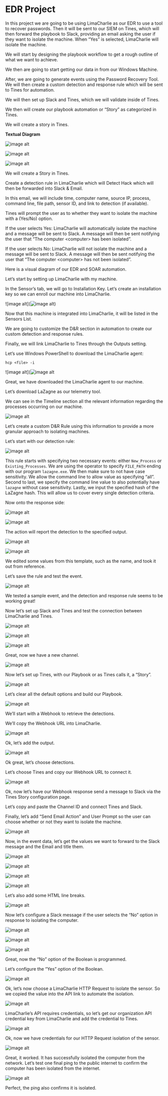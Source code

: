<h1>EDR Project</h1>

<p>In this project we are going to be using LimaCharlie as our EDR to use a tool to recover passwords. Then it will be sent to our SIEM on Tines, which will then forward the playbook to Slack, providing an email asking the user if they want to isolate the machine. When “Yes” is selected, LimaCharlie will isolate the machine.</p>

<p>We will start by designing the playbook workflow to get a rough outline of what we want to achieve.</p>

<p>We then are going to start getting our data in from our Windows Machine.</p>

<p>After, we are going to generate events using the Password Recovery Tool. We will then create a custom detection and response rule which will be sent to Tines for automation.</p>

<p>We will then set up Slack and Tines, which we will validate inside of Tines.</p>

<p>We then will create our playbook automation or “Story” as categorized in Tines.</p>

<p>We will create a story in Tines.</p>

<p><b>Textual Diagram</b></p>

![image alt](https://github.com/seanguevaraflood/EDRProject/blob/db3561a222b33303ab5ccfe55f7754aaa11c44b5/EDR%20Project%20Diagram%201.png)

![image alt](https://github.com/seanguevaraflood/EDRProject/blob/db3561a222b33303ab5ccfe55f7754aaa11c44b5/EDR%20Project%20Diagram%202.png)

![image alt](https://github.com/seanguevaraflood/EDRProject/blob/db3561a222b33303ab5ccfe55f7754aaa11c44b5/EDR%20Project%20Diagram%203.png)

<p>We will create a Story in Tines.</p>

<p>Create a detection rule in LimaCharlie which will Detect Hack which will then be forwarded into Slack & Email.</p>

<p>In this email, we will include time, computer name, source IP, process, command line, file path, sensor ID, and link to detection (if available).</p>

<p>Tines will prompt the user as to whether they want to isolate the machine with a (Yes/No) option.</p>

<p>If the user selects Yes: LimaCharlie will automatically isolate the machine and a message will be sent to Slack. A message will then be sent notifying the user that “The computer &lt;computer&gt; has been isolated”.</p>

<p>If the user selects No: LimaCharlie will not isolate the machine and a message will be sent to Slack. A message will then be sent notifying the user that “The computer &lt;computer&gt; has not been isolated”.</p>

<p>Here is a visual diagram of our EDR and SOAR automation.</p>

<p>Let’s start by setting up LimaCharlie with my machine.</p>

<p>In the Sensor’s tab, we will go to Installation Key. Let’s create an installation key so we can enroll our machine into LimaCharlie.</p>

![image alt](![image alt](https://github.com/seanguevaraflood/EDRProject/blob/db3561a222b33303ab5ccfe55f7754aaa11c44b5/EDR%20Project%20Diagram%203.png))

<p>Now that this machine is integrated into LimaCharlie, it will be listed in the Sensors List.</p>

<p>We are going to customize the D&amp;R section in automation to create our custom detection and response rules.</p>

<p>Finally, we will link LimaCharlie to Tines through the Outputs setting.</p>

<p>Let’s use Windows PowerShell to download the LimaCharlie agent:</p>
<pre><code>hcp &lt;file&gt; -i</code></pre>

![image alt](![image alt](https://github.com/seanguevaraflood/EDRProject/blob/5a21fe7b2835cb201887a577895d144c1caeb39c/Powershell%20LimaCharle%20Download.png)

<p>Great, we have downloaded the LimaCharlie agent to our machine.</p>

<p>Let’s download LaZagne as our telemetry tool.</p>

<p>We can see in the Timeline section all the relevant information regarding the processes occurring on our machine.</p>

![image alt](https://github.com/seanguevaraflood/EDRProject/blob/5a21fe7b2835cb201887a577895d144c1caeb39c/Timeline.png)

<p>Let’s create a custom D&amp;R Rule using this information to provide a more granular approach to isolating machines.</p>

<p>Let’s start with our detection rule:</p>

![image alt](https://github.com/seanguevaraflood/EDRProject/blob/5a21fe7b2835cb201887a577895d144c1caeb39c/Detection%20Rule.png)

<p>This rule starts with specifying two necessary events: either <code>New_Process</code> or <code>Existing_Processes</code>. We are using the operator to specify <code>FILE_PATH</code> ending with our program <code>lazagne.exe</code>. We then make sure to not have case sensitivity. We allow the command line to allow value as specifying “all”. Second to last, we specify the command line value to also potentially have <code>lazagne</code> without case sensitivity. Lastly, we input the specified hash of the LaZagne hash. This will allow us to cover every single detection criteria.</p>

<p>Now onto the response side:</p>

![image alt](https://github.com/seanguevaraflood/EDRProject/blob/5a21fe7b2835cb201887a577895d144c1caeb39c/Reponse%20Rule%201.png)

![image alt](https://github.com/seanguevaraflood/EDRProject/blob/5a21fe7b2835cb201887a577895d144c1caeb39c/Reponse%20Rule%202.png)

<p>The action will report the detection to the specified output.</p>

![image alt](https://github.com/seanguevaraflood/EDRProject/blob/5a21fe7b2835cb201887a577895d144c1caeb39c/Detect%20and%20Respond%20Rule.png)

![image alt](https://github.com/seanguevaraflood/EDRProject/blob/e719b9ba82196343601ba14066a4bb18bcb64cb2/Edited%20Detection%20Rule.png
)

<p>We edited some values from this template, such as the name, and took it out from reference.</p>

<p>Let’s save the rule and test the event.</p>

![image alt](https://github.com/seanguevaraflood/EDRProject/blob/e719b9ba82196343601ba14066a4bb18bcb64cb2/Test%20Event%20Results.png
)

<p>We tested a sample event, and the detection and response rule seems to be working great!</p>

<p>Now let’s set up Slack and Tines and test the connection between LimaCharlie and Tines.</p>

![image alt](https://github.com/seanguevaraflood/EDRProject/blob/e719b9ba82196343601ba14066a4bb18bcb64cb2/Slack%20Create%20Channel.png
)

![image alt](https://github.com/seanguevaraflood/EDRProject/blob/e719b9ba82196343601ba14066a4bb18bcb64cb2/Slack%20Create%20Channel.png
)

![image alt](https://github.com/seanguevaraflood/EDRProject/blob/e719b9ba82196343601ba14066a4bb18bcb64cb2/Slack%20Created%20Channel.png
)


<p>Great, now we have a new channel.</p>

![image alt](https://github.com/seanguevaraflood/EDRProject/blob/e719b9ba82196343601ba14066a4bb18bcb64cb2/Slack%20Created%20Channel.png
)

<p>Now let’s set up Tines, with our Playbook or as Tines calls it, a “Story”.</p>

![image alt](https://github.com/seanguevaraflood/EDRProject/blob/e719b9ba82196343601ba14066a4bb18bcb64cb2/Tines%20Default%20Channel.png)

<p>Let’s clear all the default options and build our Playbook.</p>

![image alt](https://github.com/seanguevaraflood/EDRProject/blob/e719b9ba82196343601ba14066a4bb18bcb64cb2/Tines%20Channel%20Created.png)


<p>We’ll start with a Webhook to retrieve the detections.</p>

<p>We’ll copy the Webhook URL into LimaCharlie.</p>

![image alt](https://github.com/seanguevaraflood/EDRProject/blob/e719b9ba82196343601ba14066a4bb18bcb64cb2/LimaCharlie%20Webhook%20URL.png)


<p>Ok, let’s add the output.</p>

![image alt](https://github.com/seanguevaraflood/EDRProject/blob/e719b9ba82196343601ba14066a4bb18bcb64cb2/LimaCharlie%20Webhook%20URL.png)

<p>Ok great, let’s choose detections.</p>

<p>Let’s choose Tines and copy our Webhook URL to connect it.</p>

![image alt](https://github.com/seanguevaraflood/EDRProject/blob/e719b9ba82196343601ba14066a4bb18bcb64cb2/LimaCharlie%20Webhook%20URL.png)
<p>Ok, now let’s have our Webhook response send a message to Slack via the Tines Story configuration page.</p>

<p>Let’s copy and paste the Channel ID and connect Tines and Slack.</p>

<p>Finally, let’s add “Send Email Action” and User Prompt so the user can choose whether or not they want to isolate the machine.</p>

![image alt](https://github.com/seanguevaraflood/EDRProject/blob/e719b9ba82196343601ba14066a4bb18bcb64cb2/LimaCharlie%20Webhook%20URL.png)

<p>Now, in the event data, let’s get the values we want to forward to the Slack message and the Email and title them.</p>

![image alt](https://github.com/seanguevaraflood/EDRProject/blob/e719b9ba82196343601ba14066a4bb18bcb64cb2/Retrieve%20Event%20Data.png
)


![image alt](https://github.com/seanguevaraflood/EDRProject/blob/e719b9ba82196343601ba14066a4bb18bcb64cb2/Titled%20Event%20Data.png)


![image alt](https://github.com/seanguevaraflood/EDRProject/blob/e719b9ba82196343601ba14066a4bb18bcb64cb2/SIEM%20Path%20Notation.png)

![image alt](https://github.com/seanguevaraflood/EDRProject/blob/e719b9ba82196343601ba14066a4bb18bcb64cb2/Titled%20SIEM%20Path%20Notation.png)

<p>Let’s also add some HTML line breaks.</p>

![image alt](https://github.com/seanguevaraflood/EDRProject/blob/e719b9ba82196343601ba14066a4bb18bcb64cb2/HTML%20SIEM%20Path%20Notation.png)


<p>Now let’s configure a Slack message if the user selects the “No” option in response to isolating the computer.</p>

![image alt](https://github.com/seanguevaraflood/EDRProject/blob/e719b9ba82196343601ba14066a4bb18bcb64cb2/Slack%20No%20Message.png
)

![image alt](https://github.com/seanguevaraflood/EDRProject/blob/e719b9ba82196343601ba14066a4bb18bcb64cb2/No%20Option%20Boolean%20.png
)

![image alt](https://github.com/seanguevaraflood/EDRProject/blob/e719b9ba82196343601ba14066a4bb18bcb64cb2/Computer%20Failed%20Isolation%20Message.png)

<p>Great, now the “No” option of the Boolean is programmed.</p>

<p>Let’s configure the “Yes” option of the Boolean.</p>

![image alt](https://github.com/seanguevaraflood/EDRProject/blob/e719b9ba82196343601ba14066a4bb18bcb64cb2/Yes%20Boolean%20Description.png
)

<p>Ok, let’s now choose a LimaCharlie HTTP Request to isolate the sensor. So we copied the value into the API link to automate the isolation.</p>


![image alt](https://github.com/seanguevaraflood/EDRProject/blob/348bfe48eb4763f02e838a878903833248f4c455/HTTP%20Isolate%20Sensor%20URL.png
)


<p>LimaCharlie’s API requires credentials, so let’s get our organization API credential key from LimaCharlie and add the credential to Tines.</p>

![image alt](https://github.com/seanguevaraflood/EDRProject/blob/348bfe48eb4763f02e838a878903833248f4c455/LimaCharlie%20Organization%20Key.png
)

<p>Ok, now we have credentials for our HTTP Request isolation of the sensor.</p>

![image alt](https://github.com/seanguevaraflood/EDRProject/blob/348bfe48eb4763f02e838a878903833248f4c455/Network%20Isolation%20Status.png
)

<p>Great, it worked. It has successfully isolated the computer from the network. Let’s test one final ping to the public internet to confirm the computer has been isolated from the internet.</p>

![image alt](https://github.com/seanguevaraflood/EDRProject/blob/348bfe48eb4763f02e838a878903833248f4c455/Ping%20Failure.png
)

<p>Perfect, the ping also confirms it is isolated.</p>
